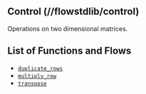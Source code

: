 ## Control (//flowstdlib/control)
Operations on two dimensional matrices.

## List of Functions and Flows
* [`duplicate_rows`](../matrix/duplicate_rows/duplicate_rows.md)
* [`multiply_row`](../matrix/multiply_row/multiply_row.md)
* [`transpose`](../matrix/transpose/transpose.md)